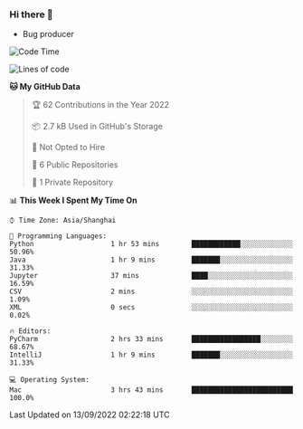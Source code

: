 ### Hi there 👋
* Bug producer
<!--START_SECTION:waka-->
![Code Time](http://img.shields.io/badge/Code%20Time-697%20hrs%2057%20mins-blue)

![Lines of code](https://img.shields.io/badge/From%20Hello%20World%20I%27ve%20Written-4%20Thousand%20lines%20of%20code-blue)

**🐱 My GitHub Data** 

> 🏆 62 Contributions in the Year 2022
 > 
> 📦 2.7 kB Used in GitHub's Storage 
 > 
> 🚫 Not Opted to Hire
 > 
> 📜 6 Public Repositories 
 > 
> 🔑 1 Private Repository 
 > 
📊 **This Week I Spent My Time On** 

```text
⌚︎ Time Zone: Asia/Shanghai

💬 Programming Languages: 
Python                   1 hr 53 mins        ████████████░░░░░░░░░░░░░   50.96% 
Java                     1 hr 9 mins         ███████░░░░░░░░░░░░░░░░░░   31.33% 
Jupyter                  37 mins             ████░░░░░░░░░░░░░░░░░░░░░   16.59% 
CSV                      2 mins              ░░░░░░░░░░░░░░░░░░░░░░░░░   1.09% 
XML                      0 secs              ░░░░░░░░░░░░░░░░░░░░░░░░░   0.02%

🔥 Editors: 
PyCharm                  2 hrs 33 mins       █████████████████░░░░░░░░   68.67% 
IntelliJ                 1 hr 9 mins         ███████░░░░░░░░░░░░░░░░░░   31.33%

💻 Operating System: 
Mac                      3 hrs 43 mins       █████████████████████████   100.0%

```


 Last Updated on 13/09/2022 02:22:18 UTC
<!--END_SECTION:waka-->
